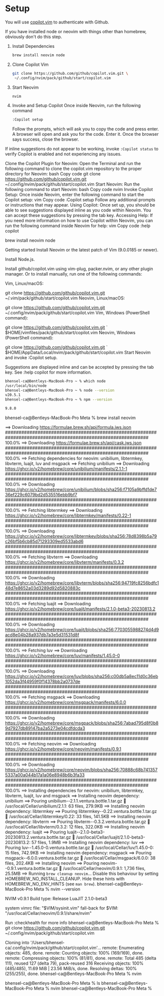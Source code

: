 # Setup

You will use [copilot.vim](https://github.com/github/copilot.vim) to authenticate with Github.

If you have installed node or neovim with things other than homebrew, obviously don't do this step.

1. Install Dependencies

    ```bash
    brew install neovim node
    ```

2. Clone Copilot Vim

    ```bash
    git clone https://github.com/github/copilot.vim.git \
     ~/.config/nvim/pack/github/start/copilot.vim
    ```

3. Start Neovim

    ```bash
    nvim
    ```

4. Invoke and Setup Copilot
   Once inside Neovim, run the following command
    ```bash
    :Copilot setup
    ```
    Follow the prompts, which will ask you to copy the code and press enter.
    A browser will open and ask you for the code. Enter it.
    Once the browser says success, close the browser.

If inline suggestions do not appear to be working, invoke `:Copilot status` to verify Copilot is enabled and not experiencing any issues.

Clone the Copilot Plugin for Neovim: Open the Terminal and run the following command to clone the copilot.vim repository to the proper directory for Neovim:
bash
Copy code
git clone https://github.com/github/copilot.vim.git \
 ~/.config/nvim/pack/github/start/copilot.vim
Start Neovim: Run the following command to start Neovim:
bash
Copy code
nvim
Invoke Copilot Setup: Once inside Neovim, enter the following command to start the Copilot setup:
vim
Copy code
:Copilot setup
Follow any additional prompts or instructions that may appear.
Using Copilot: Once set up, you should be able to see suggestions displayed inline as you code within Neovim. You can accept these suggestions by pressing the tab key.
Accessing Help: If you need more information on how to use Copilot within Neovim, you can run the following command inside Neovim for help:
vim
Copy code
:help copilot

brew install neovim node

Getting started
Install Neovim or the latest patch of Vim (9.0.0185 or newer).

Install Node.js.

Install github/copilot.vim using vim-plug, packer.nvim, or any other plugin manager. Or to install manually, run one of the following commands:

Vim, Linux/macOS:

git clone https://github.com/github/copilot.vim.git \
 ~/.vim/pack/github/start/copilot.vim
Neovim, Linux/macOS:

git clone https://github.com/github/copilot.vim.git \
 ~/.config/nvim/pack/github/start/copilot.vim
Vim, Windows (PowerShell command):

git clone https://github.com/github/copilot.vim.git `
$HOME/vimfiles/pack/github/start/copilot.vim
Neovim, Windows (PowerShell command):

git clone https://github.com/github/copilot.vim.git `
$HOME/AppData/Local/nvim/pack/github/start/copilot.vim
Start Neovim and invoke :Copilot setup.

Suggestions are displayed inline and can be accepted by pressing the tab key. See :help copilot for more information.

```bash
bhensel-ca@Bentleys-MacBook-Pro ~ % which node
/usr/local/bin/node
bhensel-ca@Bentleys-MacBook-Pro ~ % node --version
v20.5.1
bhensel-ca@Bentleys-MacBook-Pro ~ % npm --version

9.8.0


```

bhensel-ca@Bentleys-MacBook-Pro Meta % brew install neovim

==> Downloading https://formulae.brew.sh/api/formula.jws.json
############################################################################################################# 100.0%
==> Downloading https://formulae.brew.sh/api/cask.jws.json
############################################################################################################# 100.0%
==> Fetching dependencies for neovim: unibilium, libtermkey, libvterm, luajit, luv and msgpack
==> Fetching unibilium
==> Downloading https://ghcr.io/v2/homebrew/core/unibilium/manifests/2.1.1-1
############################################################################################################# 100.0%
==> Downloading https://ghcr.io/v2/homebrew/core/unibilium/blobs/sha256:f7105a9bffd1de736ef229c6079bd2d535516ebb9bf7
############################################################################################################# 100.0%
==> Fetching libtermkey
==> Downloading https://ghcr.io/v2/homebrew/core/libtermkey/manifests/0.22-1
############################################################################################################# 100.0%
==> Downloading https://ghcr.io/v2/homebrew/core/libtermkey/blobs/sha256:78d8398b5a79c26bf5b6cb85d71293309ed5533abd6
############################################################################################################# 100.0%
==> Fetching libvterm
==> Downloading https://ghcr.io/v2/homebrew/core/libvterm/manifests/0.3.2
############################################################################################################# 100.0%
==> Downloading https://ghcr.io/v2/homebrew/core/libvterm/blobs/sha256:94719fc8256bdfc148d7e8652a03d3289d92d5820883c
############################################################################################################# 100.0%
==> Fetching luajit
==> Downloading https://ghcr.io/v2/homebrew/core/luajit/manifests/2.1.0-beta3-20230813.2
############################################################################################################# 100.0%
==> Downloading https://ghcr.io/v2/homebrew/core/luajit/blobs/sha256:7703055988274d4d9acd8e04b28a937db7a3e5d31531d8f
############################################################################################################# 100.0%
==> Fetching luv
==> Downloading https://ghcr.io/v2/homebrew/core/luv/manifests/1.45.0-0
############################################################################################################# 100.0%
==> Downloading https://ghcr.io/v2/homebrew/core/luv/blobs/sha256:c00db5a8ec11d0c36eb1052da3f44959f0f14378bb2a0737de
############################################################################################################# 100.0%
==> Fetching msgpack
==> Downloading https://ghcr.io/v2/homebrew/core/msgpack/manifests/6.0.0
############################################################################################################# 100.0%
==> Downloading https://ghcr.io/v2/homebrew/core/msgpack/blobs/sha256:7abad795d8f0b89d7927db89147ba2a5273e04cdfdcda3
############################################################################################################# 100.0%
==> Fetching neovim
==> Downloading https://ghcr.io/v2/homebrew/core/neovim/manifests/0.9.1
############################################################################################################# 100.0%
==> Downloading https://ghcr.io/v2/homebrew/core/neovim/blobs/sha256:70888c68b7413575337a00a044b17a1a06e8948b6b3fa33
############################################################################################################# 100.0%
==> Installing dependencies for neovim: unibilium, libtermkey, libvterm, luajit, luv and msgpack
==> Installing neovim dependency: unibilium
==> Pouring unibilium--2.1.1.ventura.bottle.1.tar.gz
🍺 /usr/local/Cellar/unibilium/2.1.1: 63 files, 279.9KB
==> Installing neovim dependency: libtermkey
==> Pouring libtermkey--0.22.ventura.bottle.1.tar.gz
🍺 /usr/local/Cellar/libtermkey/0.22: 33 files, 141.5KB
==> Installing neovim dependency: libvterm
==> Pouring libvterm--0.3.2.ventura.bottle.tar.gz
🍺 /usr/local/Cellar/libvterm/0.3.2: 12 files, 322.0KB
==> Installing neovim dependency: luajit
==> Pouring luajit--2.1.0-beta3-20230813.2.ventura.bottle.tar.gz
🍺 /usr/local/Cellar/luajit/2.1.0-beta3-20230813.2: 57 files, 1.9MB
==> Installing neovim dependency: luv
==> Pouring luv--1.45.0-0.ventura.bottle.tar.gz
🍺 /usr/local/Cellar/luv/1.45.0-0: 15 files, 742.9KB
==> Installing neovim dependency: msgpack
==> Pouring msgpack--6.0.0.ventura.bottle.tar.gz
🍺 /usr/local/Cellar/msgpack/6.0.0: 38 files, 202.4KB
==> Installing neovim
==> Pouring neovim--0.9.1.ventura.bottle.tar.gz
🍺 /usr/local/Cellar/neovim/0.9.1: 1,736 files, 25.5MB
==> Running `brew cleanup neovim`...
Disable this behaviour by setting HOMEBREW_NO_INSTALL_CLEANUP.
Hide these hints with HOMEBREW_NO_ENV_HINTS (see `man brew`).
bhensel-ca@Bentleys-MacBook-Pro Meta % nvim --version

NVIM v0.9.1
Build type: Release
LuaJIT 2.1.0-beta3

system vimrc file: "$VIM/sysinit.vim"
fall-back for $VIM: "/usr/local/Cellar/neovim/0.9.1/share/nvim"

Run :checkhealth for more info
bhensel-ca@Bentleys-MacBook-Pro Meta % git clone https://github.com/github/copilot.vim.git \
 ~/.config/nvim/pack/github/start/copilot.vim

Cloning into '/Users/bhensel-ca/.config/nvim/pack/github/start/copilot.vim'...
remote: Enumerating objects: 485, done.
remote: Counting objects: 100% (169/169), done.
remote: Compressing objects: 100% (81/81), done.
remote: Total 485 (delta 111), reused 127 (delta 79), pack-reused 316
Receiving objects: 100% (485/485), 11.69 MiB | 23.56 MiB/s, done.
Resolving deltas: 100% (255/255), done.
bhensel-ca@Bentleys-MacBook-Pro Meta % nvim

bhensel-ca@Bentleys-MacBook-Pro Meta % ls
bhensel-ca@Bentleys-MacBook-Pro Meta % nvim
bhensel-ca@Bentleys-MacBook-Pro Meta %
